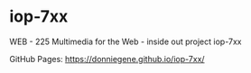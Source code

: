 # iop-7xx
WEB - 225 Multimedia for the Web - inside out project iop-7xx

GitHub Pages:  https://donniegene.github.io/iop-7xx/
